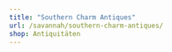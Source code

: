 ```yaml
---
title: "Southern Charm Antiques"
url: /savannah/southern-charm-antiques/
shop: Antiquitäten
---
```

